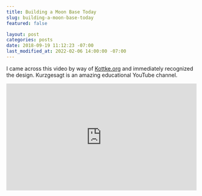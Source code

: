 ```yaml
---
title: Building a Moon Base Today
slug: building-a-moon-base-today
featured: false

layout: post
categories: posts
date: 2018-09-19 11:12:23 -07:00
last_modified_at: 2022-02-06 14:00:00 -07:00
---
```


I came across this video by way of [Kottke.org](https://kottke.org/18/09/how-we-could-build-a-moon-base-today) and immediately recognized the design. Kurzgesagt is an amazing educational YouTube channel.

<iframe loading="lazy" width="500" height="281" src="https://www.youtube.com/embed/NtQkz0aRDe8?feature=oembed" frameborder="0" allow="autoplay; encrypted-media" allowfullscreen=""></iframe>
